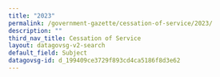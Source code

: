 ```yaml
---
title: "2023"
permalink: /government-gazette/cessation-of-service/2023/
description: ""
third_nav_title: Cessation of Service
layout: datagovsg-v2-search
default_field: Subject
datagovsg-id: d_199409ce3729f893cd4ca5186f8d3e62
---
```

